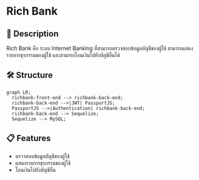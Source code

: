 # Rich Bank

## 📘 Description

Rich Bank คือ ระบบ Internet Banking ที่สามารถตรวจสอบข้อมูลบัญชีของผู้ใช้ สามารถแสดงรายการธุรกรรมของผู้ใช้ และสามารถโอนเงินไปยังบัญชีอื่นได้

## 🛠 Structure

```
graph LR;
  richbank-front-end --> richbank-back-end;
  richbank-back-end -->|JWT| PassportJS;
  PassportJS -->|Authentication| richbank-back-end;
  richbank-back-end --> Sequelize;
  Sequelize --> MySQL;
```

## 📋 Features

- ตรวจสอบข้อมูลบัญชีของผู้ใช้
- แสดงรายการธุรกรรมของผู้ใช้
- โอนเงินไปยังบัญชีอื่น
